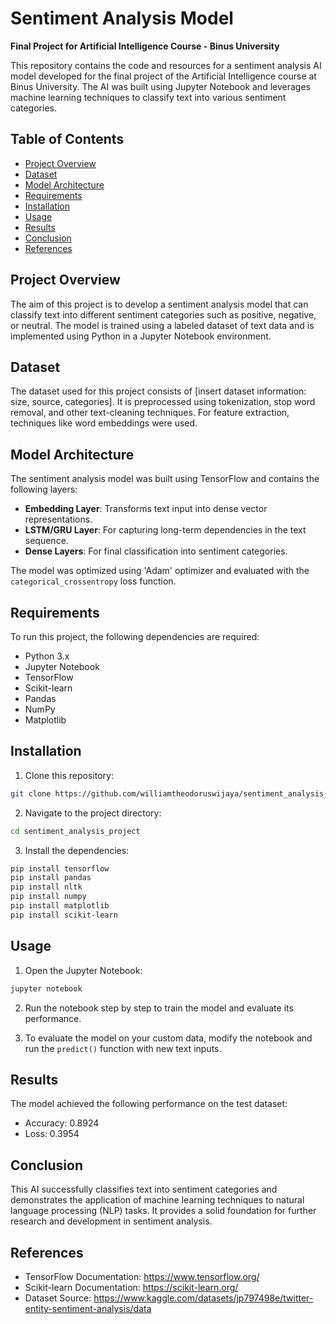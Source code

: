 # Sentiment Analysis Model

**Final Project for Artificial Intelligence Course - Binus University**

This repository contains the code and resources for a sentiment analysis AI model developed for the final project of the Artificial Intelligence course at Binus University. The AI was built using Jupyter Notebook and leverages machine learning techniques to classify text into various sentiment categories.

## Table of Contents

- [Project Overview](#project-overview)
- [Dataset](#dataset)
- [Model Architecture](#model-architecture)
- [Requirements](#requirements)
- [Installation](#installation)
- [Usage](#usage)
- [Results](#results)
- [Conclusion](#conclusion)
- [References](#references)

## Project Overview

The aim of this project is to develop a sentiment analysis model that can classify text into different sentiment categories such as positive, negative, or neutral. The model is trained using a labeled dataset of text data and is implemented using Python in a Jupyter Notebook environment.

## Dataset

The dataset used for this project consists of [insert dataset information: size, source, categories]. It is preprocessed using tokenization, stop word removal, and other text-cleaning techniques. For feature extraction, techniques like word embeddings were used.

## Model Architecture

The sentiment analysis model was built using TensorFlow and contains the following layers:

- **Embedding Layer**: Transforms text input into dense vector representations.
- **LSTM/GRU Layer**: For capturing long-term dependencies in the text sequence.
- **Dense Layers**: For final classification into sentiment categories.

The model was optimized using 'Adam' optimizer and evaluated with the `categorical_crossentropy` loss function.

## Requirements

To run this project, the following dependencies are required:

- Python 3.x
- Jupyter Notebook
- TensorFlow
- Scikit-learn
- Pandas
- NumPy
- Matplotlib

## Installation

1. Clone this repository:

```bash
git clone https://github.com/williamtheodoruswijaya/sentiment_analysis_project.git
```

2. Navigate to the project directory:

```bash
cd sentiment_analysis_project
```

3. Install the dependencies:

```bash
pip install tensorflow
pip install pandas
pip install nltk
pip install numpy
pip install matplotlib
pip install scikit-learn
```

## Usage

1. Open the Jupyter Notebook:

```bash
jupyter notebook
```

2. Run the notebook step by step to train the model and evaluate its performance.

3. To evaluate the model on your custom data, modify the notebook and run the `predict()` function with new text inputs.

## Results

The model achieved the following performance on the test dataset:

- Accuracy: 0.8924
- Loss: 0.3954

## Conclusion

This AI successfully classifies text into sentiment categories and demonstrates the application of machine learning techniques to natural language processing (NLP) tasks. It provides a solid foundation for further research and development in sentiment analysis.

## References

- TensorFlow Documentation: https://www.tensorflow.org/
- Scikit-learn Documentation: https://scikit-learn.org/
- Dataset Source: https://www.kaggle.com/datasets/jp797498e/twitter-entity-sentiment-analysis/data
